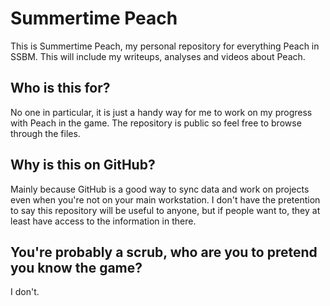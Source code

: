 # Summertime Peach
This is Summertime Peach, my personal repository for everything Peach in SSBM. This will include my writeups, analyses and videos about Peach.

## Who is this for?
No one in particular, it is just a handy way for me to work on my progress with Peach in the game. The repository is public so feel free to browse through the files.

## Why is this on GitHub?
Mainly because GitHub is a good way to sync data and work on projects even when you're not on your main workstation. I don't have the pretention to say this repository will be useful to anyone, but if people want to, they at least have access to the information in there.

## You're probably a scrub, who are you to pretend you know the game?
I don't.
